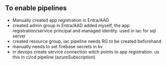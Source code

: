 ## To enable pipelines

- Manually created app registration in Entra/AAD
- created admin group in Entra/AAD added myself, the app registration/service principal and managed identity. used in iac for sql server
- created resource group, iac pipeline needs RG to be created beforehand
- manually needs to set firebase secrets in kv
- in devops create service connection witch points to app registration. us this in ci/cd pipeline (azureSubscription)
